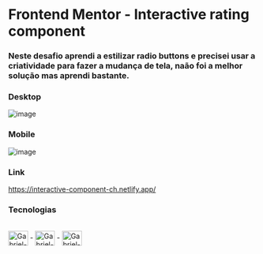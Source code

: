 # Frontend Mentor - Interactive rating component

### Neste desafio aprendi a estilizar radio buttons e precisei usar a criatividade para fazer a mudança de tela, naão foi a melhor solução mas aprendi bastante. 

### Desktop
![image](https://user-images.githubusercontent.com/81561554/230217279-54bee8e2-e053-4a2a-8ee0-eb46ae72a236.png)

### Mobile
![image](https://user-images.githubusercontent.com/81561554/230217384-3f776fb3-9afe-4e9b-b48e-684469d1a2dd.png)

### Link
https://interactive-component-ch.netlify.app/

### Tecnologias
<div style="display: inline_block"><br>
  <img align="center" alt="Gabriel-HTML" height="30" width="40" src="https://cdn.jsdelivr.net/gh/devicons/devicon/icons/html5/html5-original.svg"> -
  <img align="center" alt="Gabriel-CSS" height="30" width="40" src="https://cdn.jsdelivr.net/gh/devicons/devicon/icons/css3/css3-original.svg"> - 
  <img align="center" alt="Gabriel-javascript" height="30" width="40" src="https://cdn.jsdelivr.net/gh/devicons/devicon/icons/javascript/javascript-original.svg"> 
</div>

